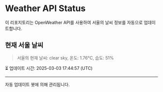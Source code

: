 
# Weather API Status

이 리포지토리는 OpenWeather API를 사용하여 서울의 날씨 정보를 자동으로 업데이트합니다.

## 현재 서울 날씨
> 서울의 현재 날씨: clear sky, 온도: 1.76°C, 습도: 51%

⏳ 업데이트 시간: 2025-03-03 17:44:57 (UTC)

---
자동 업데이트 봇에 의해 관리됩니다.
